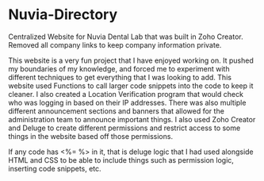 # Nuvia-Directory
Centralized Website for Nuvia Dental Lab that was built in Zoho Creator. Removed all company links to keep company information private.

This website is a very fun project that I have enjoyed working on. It pushed my boundaries of my knowledge, and forced me to experiment with different techniques to get everything that I was looking to add. This website used Functions to call larger code snippets into the code to keep it cleaner. I also created a Location Verification program that would check who was logging in based on their IP addresses. There was also multiple different announcement sections and banners that allowed for the administration team to announce important things. I also used Zoho Creator and Deluge to create different permissions and restrict access to some things in the website based off those permissions. 

If any code has <%= %> in it, that is deluge logic that I had used alongside HTML and CSS to be able to include things such as permission logic, inserting code snippets, etc.
